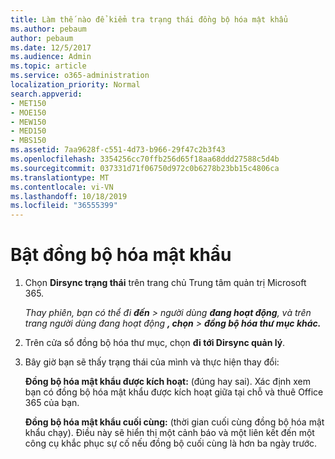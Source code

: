 ```yaml
---
title: Làm thế nào để kiểm tra trạng thái đồng bộ hóa mật khẩu
ms.author: pebaum
author: pebaum
ms.date: 12/5/2017
ms.audience: Admin
ms.topic: article
ms.service: o365-administration
localization_priority: Normal
search.appverid:
- MET150
- MOE150
- MEW150
- MED150
- MBS150
ms.assetid: 7aa9628f-c551-4d73-b966-29f47c2b3f43
ms.openlocfilehash: 3354256cc70ffb256d65f18aa68ddd27588c5d4b
ms.sourcegitcommit: 037331d71f06750d972c0b6278b23bb15c4806ca
ms.translationtype: MT
ms.contentlocale: vi-VN
ms.lasthandoff: 10/18/2019
ms.locfileid: "36555399"
---
```

# <a name="enable-password-sync"></a>Bật đồng bộ hóa mật khẩu

1.  Chọn **Dirsync trạng thái** trên trang chủ Trung tâm quản trị Microsoft 365. 
    
     *Thay phiên, bạn có thể đi **đến** \> người dùng **đang hoạt động**, và trên trang người dùng đang hoạt động **, chọn** \> **đồng bộ hóa thư mục khác.*** 
    
2. Trên cửa sổ đồng bộ hóa thư mục, chọn **đi tới Dirsync quản lý**. 
    
3. Bây giờ bạn sẽ thấy trạng thái của mình và thực hiện thay đổi:
    
    **Đồng bộ hóa mật khẩu được kích hoạt:** (đúng hay sai). Xác định xem bạn có đồng bộ hóa mật khẩu được kích hoạt giữa tại chỗ và thuê Office 365 của bạn. 
    
    **Đồng bộ hóa mật khẩu cuối cùng:** (thời gian cuối cùng đồng bộ hóa mật khẩu chạy). Điều này sẽ hiển thị một cảnh báo và một liên kết đến một công cụ khắc phục sự cố nếu đồng bộ cuối cùng là hơn ba ngày trước. 
    

